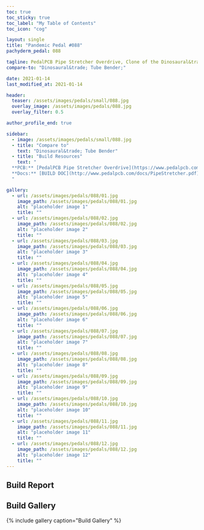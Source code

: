 ```yaml
---
toc: true
toc_sticky: true
toc_label: "My Table of Contents"
toc_icon: "cog"

layout: single
title: "Pandemic Pedal #088"
pachyderm_pedal: 088

tagline: PedalPCB Pipe Stretcher Overdrive, Clone of the Dinosaural&trade; Tube Bender;
compare-to: "Dinosaural&trade; Tube Bender;"

date: 2021-01-14
last_modified_at: 2021-01-14

header:
  teaser: /assets/images/pedals/small/088.jpg
  overlay_image: /assets/images/pedals/088.jpg
  overlay_filter: 0.5

author_profile_end: true

sidebar:
  - image: /assets/images/pedals/small/088.jpg
  - title: "Compare to"
    text: "Dinosaural&trade; Tube Bender"
  - title: "Build Resources"
    text: "
  **PCB:** [PedalPCB Pipe Stretcher Overdrive](https://www.pedalpcb.com/product/pcb347/)<br>
  **Docs:** [BUILD DOC](http://www.pedalpcb.com/docs/PipeStretcher.pdf)
  "

gallery:
  - url: /assets/images/pedals/088/01.jpg
    image_path: /assets/images/pedals/088/01.jpg
    alt: "placeholder image 1"
    title: ""
  - url: /assets/images/pedals/088/02.jpg
    image_path: /assets/images/pedals/088/02.jpg
    alt: "placeholder image 2"
    title: ""
  - url: /assets/images/pedals/088/03.jpg
    image_path: /assets/images/pedals/088/03.jpg
    alt: "placeholder image 3"
    title: ""
  - url: /assets/images/pedals/088/04.jpg
    image_path: /assets/images/pedals/088/04.jpg
    alt: "placeholder image 4"
    title: ""
  - url: /assets/images/pedals/088/05.jpg
    image_path: /assets/images/pedals/088/05.jpg
    alt: "placeholder image 5"
    title: ""
  - url: /assets/images/pedals/088/06.jpg
    image_path: /assets/images/pedals/088/06.jpg
    alt: "placeholder image 6"
    title: ""
  - url: /assets/images/pedals/088/07.jpg
    image_path: /assets/images/pedals/088/07.jpg
    alt: "placeholder image 7"
    title: ""
  - url: /assets/images/pedals/088/08.jpg
    image_path: /assets/images/pedals/088/08.jpg
    alt: "placeholder image 8"
    title: ""
  - url: /assets/images/pedals/088/09.jpg
    image_path: /assets/images/pedals/088/09.jpg
    alt: "placeholder image 9"
    title: ""
  - url: /assets/images/pedals/088/10.jpg
    image_path: /assets/images/pedals/088/10.jpg
    alt: "placeholder image 10"
    title: ""
  - url: /assets/images/pedals/088/11.jpg
    image_path: /assets/images/pedals/088/11.jpg
    alt: "placeholder image 11"
    title: ""
  - url: /assets/images/pedals/088/12.jpg
    image_path: /assets/images/pedals/088/12.jpg
    alt: "placeholder image 12"
    title: ""
---
```


## Build Report

## Build Gallery

{% include gallery caption="Build Gallery" %}